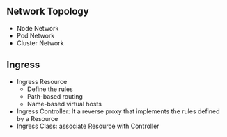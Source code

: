 ## Network Topology 

- Node Network 
- Pod Network
- Cluster Network 

## Ingress 

- Ingress Resource
  - Define the rules 
  - Path-based routing 
  - Name-based virtual hosts
- Ingress Controller: It a reverse proxy that implements the rules defined by a Resource
- Ingress Class: associate Resource with Controller


